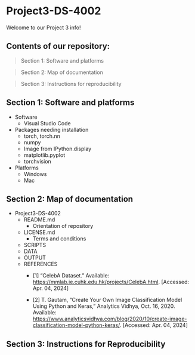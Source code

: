 # Project3-DS-4002
Welcome to our Project 3 info!

## Contents of our repository:
> Section 1: Software and platforms

> Section 2: Map of documentation

> Section 3: Instructions for reproducibility

## Section 1: Software and platforms
* Software
  * Visual Studio Code
* Packages needing installation
  * torch, torch.nn
  * numpy
  * Image from IPython.display
  * matplotlib.pyplot
  * torchvision
* Platforms
  * Windows
  * Mac
 
## Section 2: Map of documentation
* Project3-DS-4002
  * README.md
      * Orientation of repository
  * LICENSE.md
      * Terms and conditions
  * SCRIPTS
  * DATA
  * OUTPUT
  * REFERENCES
      * [1] “CelebA Dataset.” Available: https://mmlab.ie.cuhk.edu.hk/projects/CelebA.html. [Accessed: Apr. 04, 2024]

      * [2] T. Gautam, “Create Your Own Image Classification Model Using Python and Keras,” Analytics Vidhya, Oct. 16, 2020. Available: https://www.analyticsvidhya.com/blog/2020/10/create-image-classification-model-python-keras/. [Accessed: Apr. 04, 2024]
   
## Section 3: Instructions for Reproducibility
